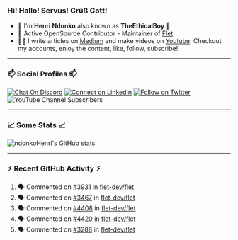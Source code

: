 ### Hi! Hallo! Servus! Grüß Gott!

- 🙂  I’m **Henri Ndonko** also known as **TheEthicalBoy** 👾
- 🚀  Active OpenSource Contributor - Maintainer of [Flet](https://github.com/flet-dev/flet) 
- 👨‍🏫  I write articles on [Medium](https://ndonkohenri.medium.com/) and make videos on [Youtube](https://youtube.com/@ndonkoHenri). Checkout my accounts, enjoy the content, like, follow, subscribe!

---

### 📫 Social Profiles 📫

[![Chat On Discord](https://img.shields.io/badge/--discord?label=Username=the_ethical_boy&logo=Discord&style=social)](https://github.com/ndonkoHenri) 
[![Connect on LinkedIn](https://img.shields.io/badge/--linkedin?label=LinkedIn&logo=LinkedIn&style=social)](https://www.linkedin.com/in/ndonkohenri) 
[![Follow on Twitter](https://img.shields.io/badge/--twitter?label=Twitter&logo=Twitter&style=social)](https://twitter.com/ndonkoHenri)
![YouTube Channel Subscribers](https://img.shields.io/youtube/channel/subscribers/UC2j9sVx0O7M8CebjMtyCuNQ?style=social&label=Youtube&link=https%3A%2F%2Fyoutube.com%2F%40ndonkoHenri)

---

### 📈 Some Stats 📈

<!-- <a href="https://github.com/ndonkoHenri">
<img src="https://github.com/ndonkoHenri/github-stats/blob/master/generated/overview.svg#gh-dark-mode-only" />
<img src="https://github.com/ndonkoHenri/github-stats/blob/master/generated/languages.svg#gh-dark-mode-only" />
<img src="https://github.com/ndonkoHenri/github-stats/blob/master/generated/overview.svg#gh-light-mode-only" />
<img src="https://github.com/ndonkoHenri/github-stats/blob/master/generated/languages.svg#gh-light-mode-only" />
</a> -->

<!-- ![ndonkoHenri's GitHub stats](https://github-readme-stats.vercel.app/api?username=ndonkoHenri&show_icons=true) -->

![ndonkoHenri's GitHub stats](https://github-readme-stats.vercel.app/api?username=ndonkoHenri&theme=tokyonight&show_icons=true&title_color=fff&text_color=fff)

<!-- [![Top Langs](https://github-readme-stats.vercel.app/api/top-langs/?username=ndonkoHenri)](https://github.com/ndonkoHenri/github-readme-stats) -->

---

### :zap: Recent GitHub Activity :zap:

<!--START_SECTION:activity-->
1. 🗣 Commented on [#3931](https://github.com/flet-dev/flet/issues/3931#issuecomment-2503225687) in [flet-dev/flet](https://github.com/flet-dev/flet)
2. 🗣 Commented on [#3467](https://github.com/flet-dev/flet/issues/3467#issuecomment-2503143936) in [flet-dev/flet](https://github.com/flet-dev/flet)
3. 🗣 Commented on [#4408](https://github.com/flet-dev/flet/issues/4408#issuecomment-2503139016) in [flet-dev/flet](https://github.com/flet-dev/flet)
4. 🗣 Commented on [#4420](https://github.com/flet-dev/flet/issues/4420#issuecomment-2503132835) in [flet-dev/flet](https://github.com/flet-dev/flet)
5. 🗣 Commented on [#3288](https://github.com/flet-dev/flet/pull/3288#issuecomment-2502012739) in [flet-dev/flet](https://github.com/flet-dev/flet)
<!--END_SECTION:activity-->
